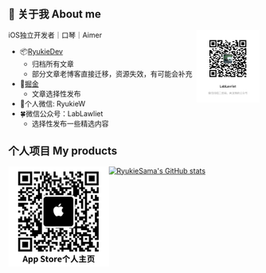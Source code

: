 
<!-- <img align="right" src="https://github-readme-stats.vercel.app/api?username=RyukieSama&count_private=true&show_icons=true&theme=dark&include_all_commits=true" /> -->

## 👋 关于我 About me

<img align="right" src="公众号.JPG" width = "25%"/>

iOS独立开发者｜口琴｜Aimer

- 📦[RyukieDev](https://ryukiedev.gitbook.io/wiki/)
  -  归档所有文章
  -  部分文章老博客直接迁移，资源失效，有可能会补充
- 💎[掘金](https://juejin.cn/user/405083464942519)
  - 文章选择性发布
- 🌱个人微信: RyukieW
- 🍀微信公众号：LabLawliet
  - 选择性发布一些精选内容

## 个人项目 My products

<img align="left" src="AppStore.png" width = "40%"/>

[![RyukieSama's GitHub stats](https://github-readme-stats.vercel.app/api?username=RyukieSama&count_private=true&show_icons=true&theme=dark&include_all_commits=true)](https://github.com/RyukieSama/github-readme-stats)
